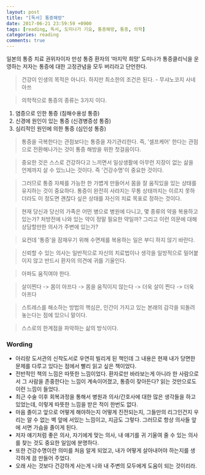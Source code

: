 ```yaml
---
layout: post
title: "[독서] 통증해방"
date: 2017-06-21 23:59:59 +0900
tags: [reading, 독서, 도미나가 기요, 통증해방, 통증, 의학]
categories: reading
comments: true
---
```

일본의 통증 치료 권위자이자 만성 통증 환자의 ‘마지막 희망’ 도미나가 통증클리닉을 운영하는 저자는 통증에 대한 고정관념을 모두 버리라고 단언한다.

> 건강이 인생의 목적은 아니다. 하지만 최소한의 조건은 된다. - 무샤노코지 사네아쓰

> 의학적으로 통증의 종류는 3가지 이다.  
1. 염증으로 인한 통증 (침해수용성 통증)  
2. 신경에 원인이 있는 통증 (신경병증성 통증)  
3. 심리적인 원인에 의한 통증 (심인성 통증)  

> 통증을 극복한다는 관점보다는 통증을 자기관리한다. 즉, '셀프케어' 한다는 관점으로 전환해나가는 것이 통증 해방을 위한 첫걸음이다.

> 중요한 것은 스스로 건강하다고 느끼면서 일상생활에 아무런 지장이 없는 삶을 언제까지 살 수 있느냐는 것이다. 즉 '건강수명'이 중요한 것이다.

> 그러므로 통증 자체를 가능한 한 가볍게 만들어서 몸을 잘 움직있을 있는 상태를 유지하는 것이 중요하다. 통증이 완전히 사라지는 무통 상태까지는 이르지 못하더라도 이 정도면 괜찮다 싶은 상태를 자신의 치료 목표로 정하는 것이다.

> 현재 당신과 당신의 가족은 어떤 병으로 병원에 다니고, 몇 종류의 약을 복용하고 있는가? 처방전에 나와 있는 약이 정말 필요한 약일까? 그리고 이런 의문에 대해 상담할만한 의사가 주변에 있는가?

> 요컨데 '통증'을 잠재우기 위해 수면제를 복용하는 일은 부디 하지 않기 바란다.

> 신뢰할 수 있는 의사는 일반적으로 자신의 치료법이나 생각을 일방적으로 밀어붙이지 않고 반드시 환자의 의견에 귀를 기울인다.

> 아파도 움직여야 한다.

> 살이찐다 -> 몸이 아프다 -> 몸을 움직이지 않는다 -> 더욱 살이 찐다 -> 더욱 아프다

> 스트레스를 해소하는 방법의 핵심은, 인간이 가지고 있는 본래의 감각을 되돌려놓는다는 점에 있으니 말이다.

> 스스로의 한계점을 파악하는 삶의 방식이다.


### Wording
* 아리랑 도서관의 신착도서로 우연히 빌리게 된 책인데 그 내용은 현재 내가 당면한 문제를 다루고 있다는 점에서 빨리 읽고 싶은 책이었다.
* 전반적인 책의 느낌은 따뜻한 느낌이었다. 환자로만 바라보는게 아니라 한 사람으로서 그 사람을 존중한다는 느낌이 계속이어졌고, 통증이 잦아든다? 읽는 것만으로도 이런 느낌이 들었다.
* 최근 수술 이후 회복과정을 통해서 병원과 의사/간호사에 대한 많은 생각들을 하고 있었는데, 이렇게 따뜻한 느낌을 받은 적이 한번도 없다. 
* 마음 졸이고 앞으로 어떻게 해야하는지 어떻게 진전되는지, 그들만의 리그인건지 우리는 알 수 없는 벽 앞에 서있는 느낌이고, 지금도 그렇다. 그러므로 항상 의사들 앞에 서면 가슴을 졸이게 된다. 
* 저자 얘기처럼 좋은 의사, 자기에게 맞는 의사, 내 얘기를 귀 기울여 줄 수 있는 의사를 찾는 것도 중요한 일임에 분명하다.
* 또한 건강수명이란 의미를 처음 알게 되었고, 내가 어떻게 살아내어야 하는지를 생각하게 끔 만들어 주었다.  
* 오래 사는 것보다 건강하게 사는게 나와 내 주변의 모두에게 도움이 되는 것이리라.